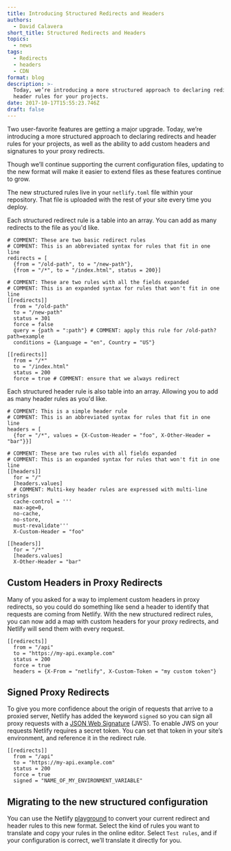```yaml
---
title: Introducing Structured Redirects and Headers
authors:
  - David Calavera
short_title: Structured Redirects and Headers
topics:
  - news
tags:
  - Redirects
  - headers
  - CDN
format: blog
description: >-
  Today, we’re introducing a more structured approach to declaring redirects and
  header rules for your projects.
date: 2017-10-17T15:55:23.746Z
draft: false
---
```


Two user-favorite features are getting a major upgrade. Today, we’re introducing a more structured approach to declaring redirects and header rules for your projects, as well as the ability to add custom headers and signatures to your proxy redirects.

Though we’ll continue supporting the current configuration files, updating to the new format will make it easier to extend files as these features continue to grow.

The new structured rules live in your `netlify.toml`  file within your repository. That file is uploaded with the rest of your site every time you deploy.

Each structured redirect rule is a table into an array. You can add as many redirects to the file as you'd like.


    # COMMENT: These are two basic redirect rules
    # COMMENT: This is an abbreviated syntax for rules that fit in one line
    redirects = [
      {from = "/old-path", to = "/new-path"},
      {from = "/*", to = "/index.html", status = 200}]

    # COMMENT: These are two rules with all the fields expanded
    # COMMENT: This is an expanded syntax for rules that won't fit in one line
    [[redirects]]
      from = "/old-path"
      to = "/new-path"
      status = 301
      force = false
      query = {path = ":path"} # COMMENT: apply this rule for /old-path?path=example
      conditions = {Language = "en", Country = "US"}

    [[redirects]]
      from = "/*"
      to = "/index.html"
      status = 200
      force = true # COMMENT: ensure that we always redirect

Each structured header rule is also table into an array. Allowing you to add as many header rules as you'd like.


    # COMMENT: This is a simple header rule
    # COMMENT: This is an abbreviated syntax for rules that fit in one line
    headers = [
      {for = "/*", values = {X-Custom-Header = "foo", X-Other-Header = "bar"}}]

    # COMMENT: These are two rules with all fields expanded
    # COMMENT: This is an expanded syntax for rules that won't fit in one line
    [[headers]]
      for = "/"
      [headers.values]
      # COMMENT: Multi-key header rules are expressed with multi-line strings
	  cache-control = '''
	  max-age=0,
	  no-cache,
	  no-store,
	  must-revalidate'''
      X-Custom-Header = "foo"

    [[headers]]
      for = "/*"
      [headers.values]
      X-Other-Header = "bar"


## Custom Headers in Proxy Redirects

Many of you asked for a way to implement custom headers in proxy redirects, so you could do something like send a header to identify that requests are coming from Netlify. With the new structured redirect rules, you can now add a map with custom headers for your proxy redirects, and Netlify will send them with every request.


    [[redirects]]
      from = "/api"
      to = "https://my-api.example.com"
      status = 200
      force = true
      headers = {X-From = "netlify", X-Custom-Token = "my custom token"}


## Signed Proxy Redirects

To give you more confidence about the origin of requests that arrive to a proxied server, Netlify has added the keyword `signed` so you can sign all proxy requests with a [JSON Web Signature](https://en.wikipedia.org/wiki/JSON_Web_Signature) (JWS). To enable JWS on your requests Netlify requires a secret token. You can set that token in your site’s environment, and reference it in the redirect rule.


    [[redirects]]
      from = "/api"
      to = "https://my-api.example.com"
      status = 200
      force = true
      signed = "NAME_OF_MY_ENVIRONMENT_VARIABLE"


## Migrating to the new structured configuration

You can use the Netlify [playground](https://play.netlify.com) to convert your current redirect and header rules to this new format. Select the kind of rules you want to translate and copy your rules in the online editor. Select  `Test rules`, and if your configuration is correct, we’ll translate it directly for you.
